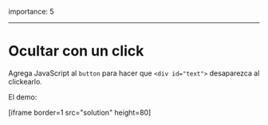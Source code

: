 importance: 5

---

# Ocultar con un click

Agrega JavaScript al `button` para hacer que `<div id="text">` desaparezca al clickearlo.

El demo:

[iframe border=1 src="solution" height=80]
